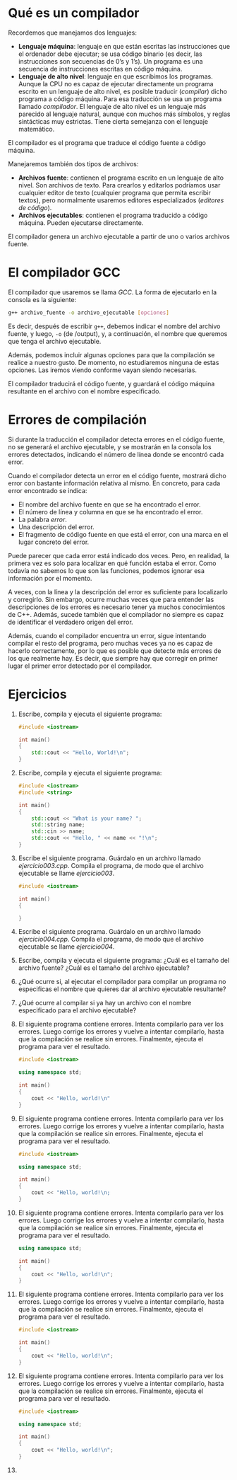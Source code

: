 # Qué es un compilador

Recordemos que manejamos dos lenguajes:

-   **Lenguaje máquina**: lenguaje en que están escritas las instrucciones que el ordenador debe ejecutar; se usa código binario (es decir, las instrucciones son secuencias de 0&rsquo;s y 1&rsquo;s). Un programa es una secuencia de instrucciones escritas en código máquina.
-   **Lenguaje de alto nivel**: lenguaje en que escribimos los programas. Aunque la CPU no es capaz de ejecutar directamente un programa escrito en un lenguaje de alto nivel, es posible traducir (*compilar*) dicho programa a código máquina. Para esa traducción se usa un programa llamado *compilador*. El lenguaje de alto nivel es un lenguaje más parecido al lenguaje natural, aunque con muchos más símbolos, y reglas sintácticas muy estrictas. Tiene cierta semejanza con el lenguaje matemático.

El compilador es el programa que traduce el código fuente a código máquina.

Manejaremos también dos tipos de archivos:

-   **Archivos fuente**: contienen el programa escrito en un lenguaje de alto nivel. Son archivos de texto. Para crearlos y editarlos podríamos usar cualquier editor de texto (cualquier programa que permita escribir textos), pero normalmente usaremos editores especializados (*editores de código*).
-   **Archivos ejecutables**: contienen el programa traducido a código máquina. Pueden ejecutarse directamente.

El compilador genera un archivo ejecutable a partir de uno o varios archivos fuente.


# El compilador GCC

El compilador que usaremos se llama *GCC*. La forma de ejecutarlo en la consola es la siguiente:

```bash
g++ archivo_fuente -o archivo_ejecutable [opciones]
```

Es decir, después de escribir `g++`, debemos indicar el nombre del archivo fuente, y luego, `-o` (de /output), y, a continuación, el nombre que queremos que tenga el archivo ejecutable.

Además, podemos incluir algunas opciones para que la compilación se realice a nuestro gusto. De momento, no estudiaremos ninguna de estas opciones. Las iremos viendo conforme vayan siendo necesarias.

El compilador traducirá el código fuente, y guardará el código máquina resultante en el archivo con el nombre especificado.


# Errores de compilación

Si durante la traducción el compilador detecta errores en el código fuente, no se generará el archivo ejecutable, y se mostrarán en la consola los errores detectados, indicando el número de línea donde se encontró cada error.

Cuando el compilador detecta un error en el código fuente, mostrará dicho error con bastante información relativa al mismo. En concreto, para cada error encontrado se indica:

-   El nombre del archivo fuente en que se ha encontrado el error.
-   El número de línea y columna en que se ha encontrado el error.
-   La palabra *error*.
-   Una descripción del error.
-   El fragmento de código fuente en que está el error, con una marca en el lugar concreto del error.

Puede parecer que cada error está indicado dos veces. Pero, en realidad, la primera vez es solo para localizar en qué función estaba el error. Como todavía no sabemos lo que son las funciones, podemos ignorar esa información por el momento.

A veces, con la línea y la descripción del error es suficiente para localizarlo y corregirlo. Sin embargo, ocurre muchas veces que para entender las descripciones de los errores es necesario tener ya muchos conocimientos de C++. Además, sucede también que el compilador no siempre es capaz de identificar el verdadero origen del error.

Además, cuando el compilador encuentra un error, sigue intentando compilar el resto del programa, pero muchas veces ya no es capaz de hacerlo correctamente, por lo que es posible que detecte más errores de los que realmente hay. Es decir, que siempre hay que corregir en primer lugar el primer error detectado por el compilador.


# Ejercicios

1.  Escribe, compila y ejecuta el siguiente programa:
    
    ```c++
    #include <iostream>
    
    int main()
    {
        std::cout << "Hello, World!\n";
    }
    ```
2.  Escribe, compila y ejecuta el siguiente programa:
    
    ```c++
    #include <iostream>
    #include <string>
    
    int main()
    {
        std::cout << "What is your name? ";
        std::string name;
        std::cin >> name;
        std::cout << "Hello, " << name << "!\n";
    }
    ```
3.  Escribe el siguiente programa. Guárdalo en un archivo llamado *ejercicio003.cpp*. Compila el programa, de modo que el archivo ejecutable se llame *ejercicio003*.
    
    ```c++
    #include <iostream>
    
    int main()
    {
    
    }
    ```
4.  Escribe el siguiente programa. Guárdalo en un archivo llamado *ejercicio004.cpp*. Compila el programa, de modo que el archivo ejecutable se llame *ejercicio004*.
5.  Escribe, compila y ejecuta el siguiente programa: ¿Cuál es el tamaño del archivo fuente? ¿Cuál es el tamaño del archivo ejecutable?
6.  ¿Qué ocurre si, al ejecutar el compilador para compilar un programa no especificas el nombre que quieres dar al archivo ejecutable resultante?
7.  ¿Qué ocurre al compilar si ya hay un archivo con el nombre especificado para el archivo ejecutable?
8.  El siguiente programa contiene errores. Intenta compilarlo para ver los errores. Luego corrige los errores y vuelve a intentar compilarlo, hasta que la compilación se realice sin errores. Finalmente, ejecuta el programa para ver el resultado.
    
    ```c++
    #include <iostream>
    
    using namespace std;
    
    int main()
    {
        cout << "Hello, world!\n"
    }
    ```
9.  El siguiente programa contiene errores. Intenta compilarlo para ver los errores. Luego corrige los errores y vuelve a intentar compilarlo, hasta que la compilación se realice sin errores. Finalmente, ejecuta el programa para ver el resultado.
    
    ```c++
    #include <iostream>
    
    using namespace std;
    
    int main()
    {
        cout << "Hello, world!\n;
    }
    ```
10. El siguiente programa contiene errores. Intenta compilarlo para ver los errores. Luego corrige los errores y vuelve a intentar compilarlo, hasta que la compilación se realice sin errores. Finalmente, ejecuta el programa para ver el resultado.
    
    ```c++
    using namespace std;
    
    int main()
    {
        cout << "Hello, world!\n";
    }
    ```
11. El siguiente programa contiene errores. Intenta compilarlo para ver los errores. Luego corrige los errores y vuelve a intentar compilarlo, hasta que la compilación se realice sin errores. Finalmente, ejecuta el programa para ver el resultado.
    
    ```c++
    #include <iostream>
    
    int main()
    {
        cout << "Hello, world!\n";
    }
    ```
12. El siguiente programa contiene errores. Intenta compilarlo para ver los errores. Luego corrige los errores y vuelve a intentar compilarlo, hasta que la compilación se realice sin errores. Finalmente, ejecuta el programa para ver el resultado.
    
    ```c++
    #include <iostream>
    
    using namespace std;
    
    int main()
    {
        cout << "Hello, world!\n";
    }
    ```
13. 
